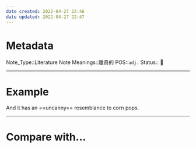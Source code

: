 ```yaml
---
date created: 2022-04-27 22:46
date updated: 2022-04-27 22:47
---
```


# Metadata

Note_Type::Literature Note
Meanings::離奇的
POS::`adj.`
Status:: 👶

---

# Example

And it has an ==uncanny== resemblance to corn pops.

---

# Compare with...
